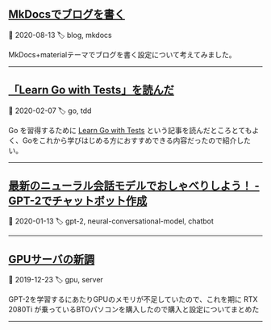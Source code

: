 ## [MkDocsでブログを書く](blog/20200812-blog.md)
📅 2020-08-13
🏷 blog, mkdocs

MkDocs+materialテーマでブログを書く設定について考えてみました。
<hr />
    
## [「Learn Go with Tests」を読んだ](blog/20200207-read_learn_go_with_tests.md)
📅 2020-02-07
🏷 go, tdd

Go を習得するために [Learn Go with Tests](https://quii.gitbook.io/learn-go-with-tests/) という記事を読んだところとてもよく、Goをこれから学びはじめる方におすすめできる内容だったので紹介したい。
<hr />
    
## [最新のニューラル会話モデルでおしゃべりしよう！ - GPT-2でチャットボット作成](blog/20200113-gptchat_howto_ja.md)
📅 2020-01-13
🏷 gpt-2, neural-conversational-model, chatbot


<hr />
    
## [GPUサーバの新調](blog/20191223-new_gpu_server.md)
📅 2019-12-23
🏷 gpu, server

GPT-2を学習するにあたりGPUのメモリが不足していたので、これを期に RTX 2080Ti が乗っているBTOパソコンを購入したので購入と設定についてまとめた
<hr />
    
